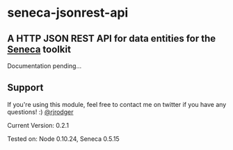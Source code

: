 # seneca-jsonrest-api

## A HTTP JSON REST API for data entities for the [Seneca](http://senecajs.org) toolkit


Documentation pending...


## Support

If you're using this module, feel free to contact me on twitter if you
have any questions! :) [@rjrodger](http://twitter.com/rjrodger)

Current Version: 0.2.1

Tested on: Node 0.10.24, Seneca 0.5.15







